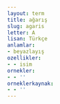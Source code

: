 ```yaml
---
layout: term
title: ağarış
slug: agaris
letter: A
lisan: Türkçe
anlamlar:
- beyazlayış
ozellikler:
- - isim
ornekler:
- - ''
orneklerkaynak:
- - ''
---
```

